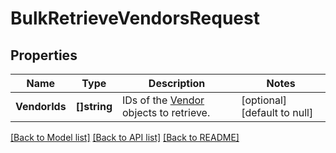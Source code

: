 # BulkRetrieveVendorsRequest

## Properties

 Name          | Type         | Description                                             | Notes                        
---------------|--------------|---------------------------------------------------------|------------------------------
 **VendorIds** | **[]string** | IDs of the [Vendor](entity:Vendor) objects to retrieve. | [optional] [default to null] 

[[Back to Model list]](../README.md#documentation-for-models) [[Back to API list]](../README.md#documentation-for-api-endpoints) [[Back to README]](../README.md)

